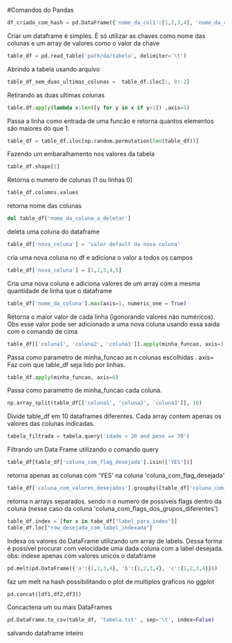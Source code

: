 
#Comandos do Pandas

```python
df_criado_com_hash = pd.DataFrame({'nome_da_col1':[1,2,3,4], 'nome_da_col2':['a','b', 'c', 'd']}) 
```
  Criar um dataframe é simples. É só utilizar as chaves como nome das colunas e um array de valores como o valor da chave

```python
table_df = pd.read_table('path/da/tabela', delimiter='\t')  
```
 Abrindo a tabela usando arquivo

```python
table_df_sem_duas_ultimas_colunas =  table_df.iloc[:, 0:-2]      
```
 Retirando  as duas ultimas colunas

```python
table.df.apply(lambda x:len([y for y in x if y>1]) ,axis=1)  
```
Passa a linha como entrada de uma funcão e retorna quantos elementos são maiores do que 1.

```python
table_df = table_df.iloc[np.random.permutation(len(table_df))]   
```
 Fazendo um embaralhamento nos valores da tabela

```python
table_df.shape[1] 
```
 Retorna o numero de colunas (1 ou linhas 0)


```python
table_df.columns.values 
```
 retorna nome das colunas


```python
del table_df['nome_da_coluna_a_deletar']  
```
 deleta uma coluna do dataframe


```python
table_df['nova_coluna'] = 'valor default da nova coluna' 
```
 cria uma nova coluna no df e adiciona o valor a todos os campos


```python
table_df['nova_coluna'] = [1,2,3,4,5]    
```
 Cria uma nova coluna e adiciona valores de um array com a mesma quantidade de linha que o dataframe


```python
table_df['nome_da_coluna'].max(axis=1, numeric_one = True) 
```
 Retorna o maior valor de cada linha (igonorando valores não numéricos). Obs esse valor pode ser adicionado a uma nova coluna usando essa saida com o comando de cima


```python
table_df[['coluna1', 'coluna2', 'coluna3']].apply(minha_funcao, axis=1) 
```
 Passa como parametro de minha_funcao as n colunas escolhidas . axis= Faz com que table_df seja lido por linhas.


```python
table_df.apply(minha_funcao, axis=0) 
```
Passa como parametro de minha_funcao cada coluna.


```python
np.array_split(table_df[['coluna1', 'coluna2', 'coluna3']], 10)  
```
 Divide table_df em 10 dataframes diferentes. Cada array contem apenas os valores das colunas indicadas.


```python
tabela_filtrada = tabela.query('idade < 20 and peso == 70')
```
Filtrando um Data Frame utilizando o comando query

```python
table_df[table_df['coluna_com_flag_desejada'].isin(['YES'])] 
```
 retorna apenas as colunas com 'YES' na coluna 'coluna_com_flag_desejada'


```python
table_df['coluna_com_valores_desejados'].groupby([table_df['coluna_com_flags_dos_grupos_diferentes_1'], table_df['coluna_com_flags_dos_grupos_diferentes_2']])  
```
 retorna n arrays separados. sendo n o numero de possiveis flags dentro da coluna (nesse caso da coluna 'coluna_com_flags_dos_grupos_diferentes')


```python
table_df.index = [for x in tabe_df["label_para_index"]]
table_df.loc["row_desejada_com_label_indexada"]
```
Indexa os valores do DataFrame utilizando um array de labels.
Dessa forma é possivel procurar com velocidade uma dada coluna com a label desejada.
obs: indexe apenas com valores unicos o dataframe

```python
pd.melt(pd.DataFrame({'a':{1,2,3,4}, 'b':{1,2,3,4}, 'c':{1,2,3,4}})) 
```
 faz um melt na hash possibilitando o plot de multiplos graficos no ggplot


```python
pd.concat([df1,df2,df3])
```
Concactena um ou mais DataFrames

```python
pd.DataFrame.to_csv(table_df, 'tabela.txt' , sep='\t', index=False) 
```
 salvando dataframe inteiro






